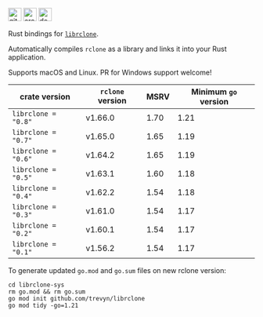 [<img alt="github" src="https://img.shields.io/badge/github-trevyn/librclone-663399?style=for-the-badge&labelColor=555555&logo=github" height="27">](https://github.com/trevyn/librclone)
[<img alt="crates.io" src="https://img.shields.io/crates/v/librclone.svg?style=for-the-badge&color=ffc833&logo=rust" height="27">](https://crates.io/crates/librclone)
[<img alt="docs.rs" src="https://img.shields.io/badge/docs.rs-librclone-353535?style=for-the-badge&labelColor=555555&logo=docs.rs" height="27">](https://docs.rs/librclone)

Rust bindings for [`librclone`](https://github.com/rclone/rclone/tree/master/librclone).

Automatically compiles `rclone` as a library and links it into your Rust application.

Supports macOS and Linux. PR for Windows support welcome!

| crate version       | `rclone` version | MSRV | Minimum `go` version |
| ------------------- | ---------------- | ---- | -------------------- |
| `librclone = "0.8"` | v1.66.0          | 1.70 | 1.21                 |
| `librclone = "0.7"` | v1.65.0          | 1.65 | 1.19                 |
| `librclone = "0.6"` | v1.64.2          | 1.65 | 1.19                 |
| `librclone = "0.5"` | v1.63.1          | 1.60 | 1.18                 |
| `librclone = "0.4"` | v1.62.2          | 1.54 | 1.18                 |
| `librclone = "0.3"` | v1.61.0          | 1.54 | 1.17                 |
| `librclone = "0.2"` | v1.60.1          | 1.54 | 1.17                 |
| `librclone = "0.1"` | v1.56.2          | 1.54 | 1.17                 |

To generate updated `go.mod` and `go.sum` files on new rclone version:

```ignore
cd librclone-sys
rm go.mod && rm go.sum
go mod init github.com/trevyn/librclone
go mod tidy -go=1.21
```
